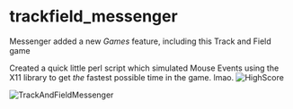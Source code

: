 # trackfield_messenger

Messenger added a new *Games* feature, including this Track and Field game

Created a quick little perl script which simulated Mouse Events using the X11 library to get *the* fastest possible time in the game. lmao.
![HighScore](http://i.imgur.com/SmfISR8.png)

![TrackAndFieldMessenger](http://media.bestofmicro.com/ext/aHR0cDovL21lZGlhLmJlc3RvZm1pY3JvLmNvbS9TL1QvNjMzNDg1L29yaWdpbmFsL3RyYWNrX2ZpZWxkLmpwZw==/rc_600x450.jpg)



